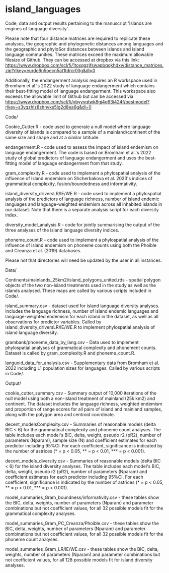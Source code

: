 # island_languages
Code, data and output results pertaining to the manuscript 'Islands are engines of language diversity'.

Please note that four distance matrices are required to replicate these analyses, the geographic and phylogenetic distances among languages and the geographic and phyloSor distances between islands and island language communities. These matrices exceed the maximum allowable filesize of Github. They can be accessed at dropbox via this link: https://www.dropbox.com/scl/fi/1toxqgzjfswapbqgkhdxy/distance_matrices.zip?rlkey=eurdc6n5oecn5at1tdrcr0ltg&dl=0 

Additionally, the endangerment analysis requires an R workspace used in Bromham et al.'s 2022 study of language endangerment which contains their best-fitting model of language endangerment. This workspace also exceeds the allowable limit of Github but can be accessed via https://www.dropbox.com/scl/fi/vbyyvqtwk8gj4q63i424f/bestmodel?rlkey=s3yqzhlz8shnvks5lg2d8ea6g&dl=0  

Code/

Cookie_Cutter.R - code used to generate a null model where language diversity of islands is compared to a sample of a mainland/continent of the same size and shape and at a similar latitude.

endangerment.R - code used to assess the impact of island endemism on language endangerment. The code is based on Bromham et al.'s 2022 study of global predictors of language endangerment and uses the best-fitting model of language endangerment from that study. 

gram_complexity.R - code used to implement a phylospatial analysis of the influence of island endemism on Shcherbakova et al. 2023's indices of grammatical complexity, fusion/boundedness and informativity.

island_diversity_driversLR/IE/WE.R - code used to implement a phylospatial analysis of the predictors of language richness, number of island endemic languages and language-weighted endemism across all inhabited islands in our dataset. Note that there is a separate analysis script for each diversity index.

diversity_model_analysis.R - code for jointly summarising the output of the three analyses of the island language diversity indices.

phoneme_count.R - code used to implement a phylospatial analysis of the influence of island endemism on phoneme counts using both the Phoible and Creanza et al. (2019) databases.

Please not that directories will need be updated by the user in all instances. 

Data/

Continents/mainlands_25km2/island_polygons_united.rds - spatial polygon objects of the two non-island treatments used in the study as well as the islands analysed. These maps are called by various scripts included in Code/.

island_summary.csv - dataset used for island language diversity analyses. Includes the language richness, number of island endemic languages and language-weighted endemism for each island in the dataset, as well as all observations for predictor variables. Called by island_diversity_driversLR/IE/WE.R to implement phylospatial analysis of island language diversity. 

grambank/phoneme_data_by_lang.csv - Data used to implement phylospatial analyses of grammatical complexity and phonement counts. Dataset is called by gram_complexity.R and phoneme_count.R.

languoid_data_for_analysis.csv - Supplementary data from Bromham et al. 2022 including L1 population sizes for languages. Called by various scripts in Code/.

Output/

cookie_cutter_summary.csv - Summary output of 10,000 iterations of the null model using both a non-island treatment of mainland (25k km2) and continent. The dataset includes the language richness, weighted endemism and proportion of range scores for all pairs of island and mainland samples, along with the polygon area and centroid coordinate. 

decent_modelsComplexity.csv -  Summaries of reasonable models (delta BIC < 6) for the grammatical complexity and phoneme count analyses. The table includes each model's BIC, delta, weight, pseudo r2 (pR2), number of parameters (Nparam), sample size (N) and coefficient estimates for each predictor including 95%CI. For each coefficient, significance is indicated by the number of astrices (* = p < 0.05, ** = p < 0.01, *** = p < 0.001).

decent_models_diversity.csv - Summaries of reasonable models (delta BIC < 6) for the island diversity analyses. The table includes each model's BIC, delta, weight, pseudo r2 (pR2), number of parameters (Nparam) and coefficient estimates for each predictor including 95%CI. For each coefficient, significance is indicated by the number of astrices (* = p < 0.05, ** = p < 0.01, *** = p < 0.001).

model_summaries_Gram_boundness/informativity.csv - these tables show the BIC, delta, weights, number of parameters (Nparam) and parameter combinations but not coefficient values, for all 32 possible models fit for the grammatical complexity analyses. 

model_summaries_Gram_PC_Creanza/Phoible.csv - these tables show the BIC, delta, weights, number of parameters (Nparam) and parameter combinations but not coefficient values, for all 32 possible models fit for the phoneme count analyses. 


model_summaries_Gram_LR/IE/WE.csv - these tables show the BIC, delta, weights, number of parameters (Nparam) and parameter combinations but not coefficient values, for all 128 possible models fit for island diversity analyses. 


